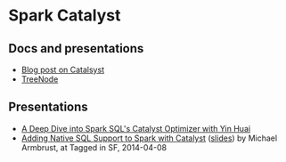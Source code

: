 # Spark Catalyst

## Docs and presentations

* [Blog post on Catalsyst](https://databricks.com/blog/2015/04/13/deep-dive-into-spark-sqls-catalyst-optimizer.html)
* [TreeNode](https://jaceklaskowski.gitbooks.io/mastering-apache-spark/spark-sql-catalyst-TreeNode.html)

## Presentations

* [A Deep Dive into Spark SQL's Catalyst Optimizer with Yin Huai](https://www.slideshare.net/databricks/a-deep-dive-into-spark-sqls-catalyst-optimizer-with-yin-huai)
* [Adding Native SQL Support to Spark with Catalyst](https://www.youtube.com/watch?v=ju2OQEXqONU&list=PL-x35fyliRwiP3YteXbnhk0QGOtYLBT3a) ([slides](http://files.meetup.com/3138542/Spark%20SQL%20Meetup%20-%204-8-2012.pdf)) by Michael Armbrust, at Tagged in SF, 2014-04-08
